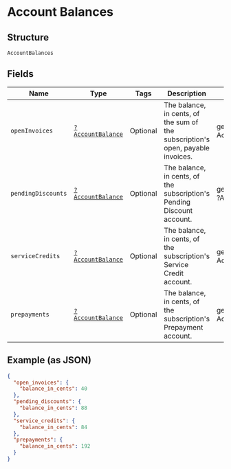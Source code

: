 
# Account Balances

## Structure

`AccountBalances`

## Fields

| Name | Type | Tags | Description | Getter | Setter |
|  --- | --- | --- | --- | --- | --- |
| `openInvoices` | [`?AccountBalance`](../../doc/models/account-balance.md) | Optional | The balance, in cents, of the sum of the subscription's  open, payable invoices. | getOpenInvoices(): ?AccountBalance | setOpenInvoices(?AccountBalance openInvoices): void |
| `pendingDiscounts` | [`?AccountBalance`](../../doc/models/account-balance.md) | Optional | The balance, in cents, of the subscription's Pending Discount account. | getPendingDiscounts(): ?AccountBalance | setPendingDiscounts(?AccountBalance pendingDiscounts): void |
| `serviceCredits` | [`?AccountBalance`](../../doc/models/account-balance.md) | Optional | The balance, in cents, of the subscription's Service Credit account. | getServiceCredits(): ?AccountBalance | setServiceCredits(?AccountBalance serviceCredits): void |
| `prepayments` | [`?AccountBalance`](../../doc/models/account-balance.md) | Optional | The balance, in cents, of the subscription's Prepayment account. | getPrepayments(): ?AccountBalance | setPrepayments(?AccountBalance prepayments): void |

## Example (as JSON)

```json
{
  "open_invoices": {
    "balance_in_cents": 40
  },
  "pending_discounts": {
    "balance_in_cents": 88
  },
  "service_credits": {
    "balance_in_cents": 84
  },
  "prepayments": {
    "balance_in_cents": 192
  }
}
```

